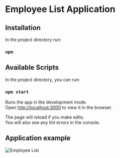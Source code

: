 # Employee List Application

## Installation

In the project directory run:

### `npm`
## Available Scripts

In the project directory, you can run:

### `npm start`

Runs the app in the development mode.\
Open [http://localhost:3000](http://localhost:3000) to view it in the browser.

The page will reload if you make edits.\
You will also see any lint errors in the console.

## Application example
![Employee List](https://prnt.sc/112bhdz)
